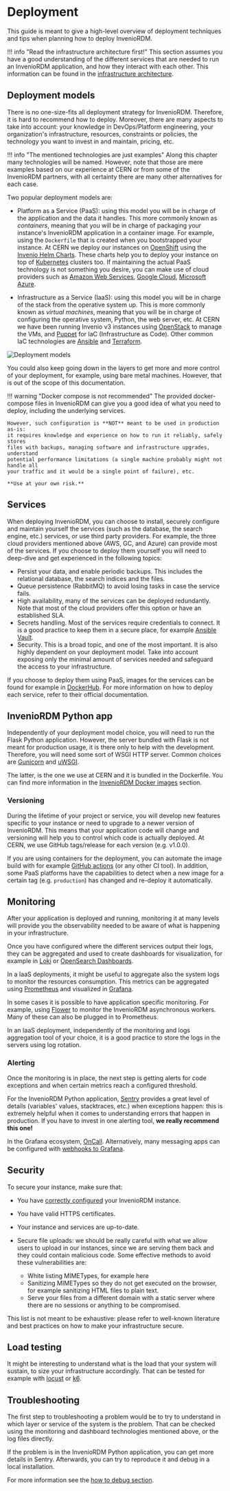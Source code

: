 # Deployment

This guide is meant to give a high-level overview of deployment techniques and tips
when planning how to deploy InvenioRDM.

!!! info "Read the infrastructure architecture first!"
    This section assumes you have a good understanding of the different
    services that are needed to run an InvenioRDM application, and how they
    interact with each other. This information can be found in the
    [infrastructure architecture](../develop/architecture/infrastructure/).

## Deployment models

There is no one-size-fits all deployment strategy for InvenioRDM. Therefore,
it is hard to recommend how to deploy.
Moreover, there are many aspects to take into account:
your knowledge in DevOps/Platform engineering, your
organization's infrastructure, resources, constraints or policies, the
technology you want to invest in and maintain, pricing, etc.

!!! info "The mentioned technologies are just examples"
    Along this chapter many technologies will be named. However, note that
    those are mere examples based on our experience at CERN or from some of
    the InvenioRDM partners, with all certainty there are many other
    alternatives for each case.

Two popular deployment models are:

-  Platform as a Service (PaaS): using this model you will be in charge of the
application and the data it handles. This more commonly known as _containers_,
meaning that you will be in charge of packaging your instance's InvenioRDM
application in a container image. For example, using the `Dockerfile` that is
created when you bootstrapped your instance. At CERN we deploy our instances on
[OpenShift](https://www.redhat.com/en/technologies/cloud-computing/openshift)
using the [Invenio Helm Charts](https://github.com/inveniosoftware/helm-invenio).
These charts help you to deploy your instance on top of
[Kubernetes](https://kubernetes.io) clusters too. If maintaining the actual
PaaS technology is not something you desire, you can make use of cloud
providers such as [Amazon Web Services](https://aws.amazon.com/),
[Google Cloud](https://cloud.google.com/), [Microsoft Azure](https://azure.microsoft.com/).

- Infrastructure as a Service (IaaS): using this model you will be in charge of
the stack from the operative system up. This is more commonly known as _virtual machines_,
meaning that you will be in charge of configuring the operative system, Python, the web
server, etc. At CERN we have been running Invenio v3 instances using [OpenStack](https://www.openstack.org)
to manage the VMs, and [Puppet](https://www.puppet.com) for IaC (Infrastructure as Code).
Other common IaC technologies are [Ansible](https://www.ansible.com) and [Terraform](https://www.terraform.io).

![Deployment models](../images/deployment-models.png)

You could also keep going down in the layers to get more and more control of
your deployment, for example, using bare metal machines. However, that is out of the
scope of this documentation.

!!! warning "Docker compose is not recommended"
    The provided docker-compose files in InvenioRDM can give you a good idea of what
    you need to deploy, including the underlying services.

    However, such configuration is **NOT** meant to be used in production as-is:
    it requires knowledge and experience on how to run it reliably, safely stores
    files with backups, managing software and infrastructure upgrades, understand
    potential performance limitations (a single machine probably might not handle all
    your traffic and it would be a single point of failure), etc.

    **Use at your own risk.**

## Services

When deploying InvenioRDM, you can choose to install, securely configure and
maintain yourself the services (such as the database, the search engine, etc.)
services, or use third party providers. For example, the three cloud providers
mentioned above (AWS, GC, and Azure) can provide most of the services. If you
choose to deploy them yourself you will need to deep-dive and get experienced
in the following topics:

- Persist your data, and enable periodic backups. This includes the relational
database, the search indices and the files.
- Queue persistence (RabbitMQ) to avoid losing tasks in case the service fails.
- High availability, many of the services can be deployed redundantly. Note
that most of the cloud providers offer this option or have an established SLA.
- Secrets handling. Most of the services require credentials to connect. It is
a good practice to keep them in a secure place, for example [Ansible Vault](https://www.redhat.com/sysadmin/introduction-ansible-vault).
- Security. This is a broad topic, and one of the most important. It is also
highly dependent on your deployment model. Take into account exposing only
the minimal amount of services needed and safeguard the access to your infrastructure.

If you choose to deploy them using PaaS, images for the services can be
found for example in [DockerHub](https://hub.docker.com). For more information
on how to deploy each service, refer to their official documentation.

## InvenioRDM Python app

Independently of your deployment model choice, you will need to run the Flask
Python application. However, the server bundled with Flask is not meant for
production usage, it is there only to help with the development.
Therefore, you will need some sort of WSGI HTTP server.
Common choices are [Gunicorn](https://gunicorn.org) and [uWSGI](http://projects.unbit.it/uwsgi).

The latter, is the one we use at CERN and it is bundled in the Dockerfile.
You can find more information in the [InvenioRDM Docker images](../maintenance/docker-images.md) section.

### Versioning

During the lifetime of your project or service, you will develop new features specific to
your instance or need to upgrade to a newer version of InvenioRDM. This
means that your application code will change and versioning will help you to
control which code is actually deployed. At CERN, we use GitHub tags/release
for each version (e.g. v1.0.0).

If you are using containers for the deployment, you can automate the image
build with for example [GitHub actions](https://github.com/features/actions)
(or any other CI tool). In addition, some PaaS platforms have the capabilities
to detect when a new image for a certain tag (e.g. `production`) has changed
and re-deploy it automatically.

## Monitoring

After your application is deployed and running, monitoring it at many levels
will provide you the observability needed to be aware of what is happening
in your infrastructure.

Once you have configured where the different services output their logs,
they can be aggregated and used to create dashboards for visualization, for example in
[Loki](https://grafana.com/oss/loki/) or [OpenSearch Dashboards](https://opensearch.org/docs/latest/dashboards/index/).

In a IaaS deployments, it might be useful to aggregate also the system logs to
monitor the resources consumption. This metrics can be aggregated using
[Prometheus](https://prometheus.io) and visualized in [Grafana](https://grafana.com).

In some cases it is possible to have application specific monitoring. For
example, using [Flower](https://flower.readthedocs.io/en/latest/) to monitor
the InvenioRDM asynchronous workers. Many of these can also be plugged in to Prometheus.

In an IaaS deployment, independently of the monitoring and logs aggregation
tool of your choice, it is a good practice to store the logs in the
servers using log rotation.

### Alerting

Once the monitoring is in place, the next step is getting alerts for code exceptions and
when certain metrics reach a configured threshold.

For the InvenioRDM Python application, [Sentry](https://sentry.io/welcome/) provides a
great level of details (variables' values, stacktraces, etc.) when exceptions happen:
this is extremely helpful when it comes to understanding errors that happen in
production. If you have to invest in one alerting tool, **we really recommend this one!**

In the Grafana ecosystem, [OnCall](https://grafana.com/products/oncall). Alternatively, many
messaging apps can be configured with [webhooks to Grafana](https://grafana.com/docs/grafana/latest/alerting/manage-notifications/webhook-notifier/).

## Security

To secure your instance, make sure that:

- You have [correctly configured](../install/configuration.md) your InvenioRDM instance.
- You have valid HTTPS certificates.
- Your instance and services are up-to-date.
- Secure file uploads: we should be really careful with what we allow users to upload in our instances,
  since we are serving them back and they could contain malicious code. Some effective methods to avoid these vulnerabilities are:

    - White listing MIMETypes, for example here
    - Sanitizing MIMETypes so they do not get executed on the browser, for example sanitizing HTML files to plain text.
    - Serve your files from a different domain with a static server where there are no sessions or anything to be compromised.

This list is not meant to be exhaustive: please refer to well-known literature and best practices on how to make your infrastructure secure.

## Load testing

It might be interesting to understand what is the load that your system will sustain,
to size your infrastructure accordingly. That can be tested for example with [locust](https://locust.io)
or [k6](https://k6.io).

## Troubleshooting

The first step to troubleshooting a problem would be to try to understand in
which layer or service of the system is the problem. That can be checked using
the monitoring and dashboard technologies mentioned above, or the log files
directly.

If the problem is in the InvenioRDM Python application, you can get more details
in Sentry. Afterwards, you can try to reproduce it and debug in a local
installation.

For more information see the [how to debug section](../develop/getting-started/debugging/).
